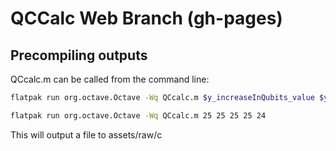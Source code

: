# QCCalc Web Branch (gh-pages)

## Precompiling outputs

QCcalc.m can be called from the command line:

```bash
flatpak run org.octave.Octave -Wq QCcalc.m $y_increaseInQubits_value $y_algorithmicImprovement_value $y_errorRateImprovement_value $uncertainty_value $runTime_value
```

```bash
flatpak run org.octave.Octave -Wq QCcalc.m 25 25 25 25 24
```

This will output a file to assets/raw/c
